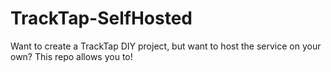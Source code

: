 # TrackTap-SelfHosted
Want to create a TrackTap DIY project, but want to host the service on your own? This repo allows you to!
